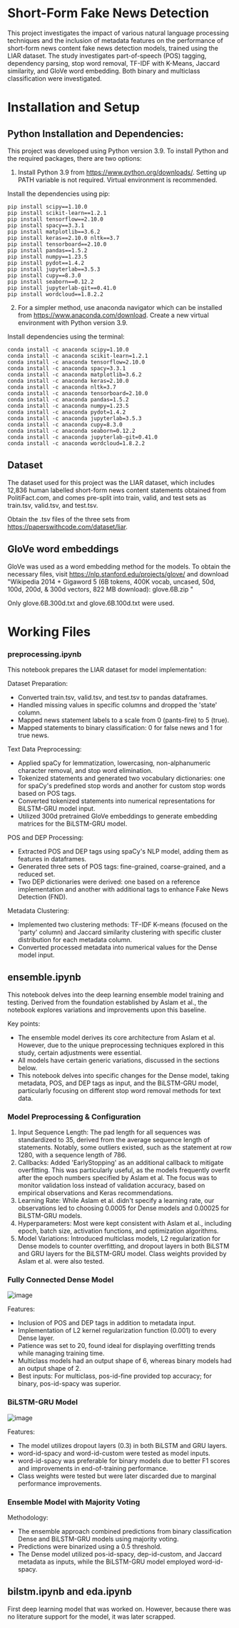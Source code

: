 # Short-Form Fake News Detection
This project investigates the impact of various natural language processing techniques and the inclusion of metadata features on the performance of short-form news content fake news detection models, trained using the LIAR dataset. The study investigates part-of-speech (POS) tagging, dependency parsing, stop word removal, TF-IDF with K-Means, Jaccard similarity, and GloVe word embedding. Both binary and multiclass classification were investigated.

# Installation and Setup
## Python Installation and Dependencies:
This project was developed using Python version 3.9. To install Python and the required packages, there are two options:

1. Install Python 3.9 from https://www.python.org/downloads/. Setting up PATH variable is not required. Virtual environment is recommended.

Install the dependencies using pip:
```
pip install scipy==1.10.0
pip install scikit-learn==1.2.1
pip install tensorflow==2.10.0
pip install spacy==3.3.1
pip install matplotlib==3.6.2
pip install keras==2.10.0 nltk==3.7
pip install tensorboard==2.10.0
pip install pandas==1.5.2
pip install numpy==1.23.5
pip install pydot==1.4.2
pip install jupyterlab==3.5.3
pip install cupy==8.3.0
pip install seaborn==0.12.2
pip install jupyterlab-git==0.41.0
pip install wordcloud==1.8.2.2
```

2. For a simpler method, use anaconda navigator which can be installed from https://www.anaconda.com/download. Create a new virtual environment with Python version 3.9.  

Install dependencies using the terminal:
```
conda install -c anaconda scipy=1.10.0 
conda install -c anaconda scikit-learn=1.2.1 
conda install -c anaconda tensorflow=2.10.0 
conda install -c anaconda spacy=3.3.1 
conda install -c anaconda matplotlib=3.6.2 
conda install -c anaconda keras=2.10.0 
conda install -c anaconda nltk=3.7 
conda install -c anaconda tensorboard=2.10.0 
conda install -c anaconda pandas=1.5.2 
conda install -c anaconda numpy=1.23.5 
conda install -c anaconda pydot=1.4.2 
conda install -c anaconda jupyterlab=3.5.3 
conda install -c anaconda cupy=8.3.0 
conda install -c anaconda seaborn=0.12.2 
conda install -c anaconda jupyterlab-git=0.41.0 
conda install -c anaconda wordcloud=1.8.2.2
```

## Dataset
The dataset used for this project was the LIAR dataset, which includes 12,836 human labelled short-form news content statements obtained from PolitiFact.com, and comes pre-split into train, valid, and test sets as train.tsv, valid.tsv, and test.tsv.


Obtain the .tsv files of the three sets from https://paperswithcode.com/dataset/liar.

## GloVe word embeddings
GloVe was used as a word embedding method for the models. To obtain the necessary files, visit https://nlp.stanford.edu/projects/glove/ and download "Wikipedia 2014 + Gigaword 5 (6B tokens, 400K vocab, uncased, 50d, 100d, 200d, & 300d vectors, 822 MB download): glove.6B.zip "


Only glove.6B.300d.txt and glove.6B.100d.txt were used.

# Working Files
### preprocessing.ipynb
This notebook prepares the LIAR dataset for model implementation:

Dataset Preparation:
- Converted train.tsv, valid.tsv, and test.tsv to pandas dataframes.
- Handled missing values in specific columns and dropped the 'state' column.
- Mapped news statement labels to a scale from 0 (pants-fire) to 5 (true).
- Mapped statements to binary classification: 0 for false news and 1 for true news.

Text Data Preprocessing:
- Applied spaCy for lemmatization, lowercasing, non-alphanumeric character removal, and stop word elimination.
- Tokenized statements and generated two vocabulary dictionaries: one for spaCy's predefined stop words and another for custom stop words based on POS tags.
- Converted tokenized statements into numerical representations for BiLSTM-GRU model input.
- Utilized 300d pretrained GloVe embeddings to generate embedding matrices for the BiLSTM-GRU model.

POS and DEP Processing:
- Extracted POS and DEP tags using spaCy's NLP model, adding them as features in dataframes.
- Generated three sets of POS tags: fine-grained, coarse-grained, and a reduced set.
- Two DEP dictionaries were derived: one based on a reference implementation and another with additional tags to enhance Fake News Detection (FND).

Metadata Clustering:
- Implemented two clustering methods: TF-IDF K-means (focused on the 'party' column) and Jaccard similarity clustering with specific cluster distribution for each metadata column.
- Converted processed metadata into numerical values for the Dense model input.

## ensemble.ipynb
This notebook delves into the deep learning ensemble model training and testing. Derived from the foundation established by Aslam et al., the notebook explores variations and improvements upon this baseline. 

Key points:
- The ensemble model derives its core architecture from Aslam et al. However, due to the unique preprocessing techniques explored in this study, certain adjustments were essential.
- All models have certain generic variations, discussed in the sections below.
- This notebook delves into specific changes for the Dense model, taking metadata, POS, and DEP tags as input, and the BiLSTM-GRU model, particularly focusing on different stop word removal methods for text data.

### Model Preprocessing & Configuration
1. Input Sequence Length: The pad length for all sequences was standardized to 35, derived from the average sequence length of statements. Notably, some outliers existed, such as the statement at row 1280, with a sequence length of 786.
2. Callbacks: Added 'EarlyStopping' as an additional callback to mitigate overfitting. This was particularly useful, as the models frequently overfit after the epoch numbers specified by Aslam et al. The focus was to monitor validation loss instead of validation accuracy, based on empirical observations and Keras recommendations.
3. Learning Rate: While Aslam et al. didn't specify a learning rate, our observations led to choosing 0.0005 for Dense models and 0.00025 for BiLSTM-GRU models.
4. Hyperparameters: Most were kept consistent with Aslam et al., including epoch, batch size, activation functions, and optimization algorithms.
5. Model Variations: Introduced multiclass models, L2 regularization for Dense models to counter overfitting, and dropout layers in both BiLSTM and GRU layers for the BiLSTM-GRU model. Class weights provided by Aslam et al. were also tested.

### Fully Connected Dense Model
![image](https://github.com/f4ths/fyp-fake-news-detection/assets/91867823/0164a468-96b4-43a6-b78f-0211c58097ef)


Features:
- Inclusion of POS and DEP tags in addition to metadata input.
- Implementation of L2 kernel regularization function (0.001) to every Dense layer.
- Patience was set to 20, found ideal for displaying overfitting trends while managing training time.
- Multiclass models had an output shape of 6, whereas binary models had an output shape of 2.
- Best inputs: For multiclass, pos-id-fine provided top accuracy; for binary, pos-id-spacy was superior.

### BiLSTM-GRU Model
![image](https://github.com/f4ths/fyp-fake-news-detection/assets/91867823/75250023-3e69-4c29-ad78-97bbdf0d1124)


Features:
- The model utilizes dropout layers (0.3) in both BiLSTM and GRU layers.
- word-id-spacy and word-id-custom were tested as model inputs.
- word-id-spacy was preferable for binary models due to better F1 scores and improvements in end-of-training performance.
- Class weights were tested but were later discarded due to marginal performance improvements.

### Ensemble Model with Majority Voting
Methodology:
- The ensemble approach combined predictions from binary classification Dense and BiLSTM-GRU models using majority voting.
- Predictions were binarized using a 0.5 threshold.
- The Dense model utilized pos-id-spacy, dep-id-custom, and Jaccard metadata as inputs, while the BiLSTM-GRU model employed word-id-spacy.

## bilstm.ipynb and eda.ipynb
First deep learning model that was worked on. However, because there was no literature support for the model, it was later scrapped.




